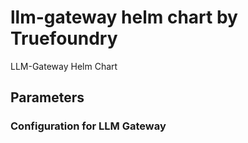 # llm-gateway helm chart by Truefoundry
LLM-Gateway Helm Chart 

## Parameters

### Configuration for LLM Gateway
